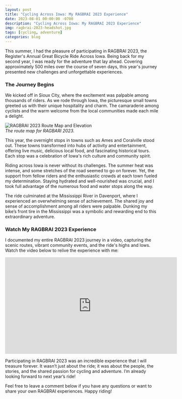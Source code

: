 ```yaml
---
layout: post
title: "Cycling Across Iowa: My RAGBRAI 2023 Experience"
date: 2023-08-01 00:00:00 -0700
description: "Cycling Across Iowa: My RAGBRAI 2023 Experience"
img: ragbrai-2023-headshot.jpg
tags: [cycling, adventure]
categories: blog
---
```


This summer, I had the pleasure of participating in RAGBRAI 2023, the Register's Annual Great Bicycle Ride Across Iowa. Being back for my second year, I was ready for the adventure that lay ahead. Covering approximately 500 miles over the course of seven days, this year's journey presented new challenges and unforgettable experiences.  

### The Journey Begins

We kicked off in Sioux City, where the excitement was palpable among thousands of riders. As we rode through Iowa, the picturesque small towns greeted us with their unique hospitality and charm. The camaraderie among cyclists and the warm welcome from the local communities made each mile a delight.  

![RAGBRAI 2023 Route Map and Elevation](/mitchtorkelson/assets/img/for_posts/ragbrai-2023-route.jpg)  
*The route map for RAGBARI 2023.*  

This year, the overnight stops in towns such as Ames and Coralville stood out. These towns transformed into hubs of activity and entertainment, offering live music, delicious local food, and fascinating historical tours. Each stop was a celebration of Iowa's rich culture and community spirit.

Riding across Iowa is never without its challenges. The summer heat was intense, and some stretches of the road seemed to go on forever. Yet, the support from fellow riders and the enthusiastic crowds at each town fueled my determination. Staying hydrated and well-nourished was crucial, and I took full advantage of the numerous food and water stops along the way.

The ride culminated at the Mississippi River in Davenport, where I experienced an overwhelming sense of achievement. The shared joy and sense of accomplishment among all riders were palpable. Dunking my bike’s front tire in the Mississippi was a symbolic and rewarding end to this extraordinary adventure.

### Watch My RAGBRAI 2023 Experience

I documented my entire RAGBRAI 2023 journey in a video, capturing the scenic routes, vibrant community events, and the ride's highs and lows. Watch the video below to relive the experience with me:

<div class="video-container">
  <iframe width="560" height="315" src="https://www.youtube.com/embed/K2ModSVqlXw" frameborder="0" allowfullscreen></iframe>
</div>

Participating in RAGBRAI 2023 was an incredible experience that I will treasure forever. It wasn’t just about the ride; it was about the people, the stories, and the shared passion for cycling and adventure. I’m already looking forward to next year’s ride!

Feel free to leave a comment below if you have any questions or want to share your own RAGBRAI experiences. Happy riding!
